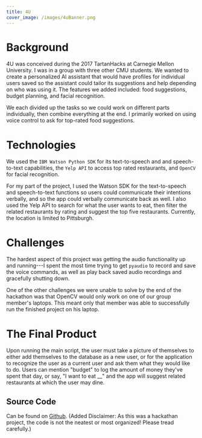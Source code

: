 ```yaml
---
title: 4U
cover_image: /images/4uBanner.png
---
```


# Background

4U was conceived during the 2017 TartanHacks at Carnegie Mellon University. I was in a group with three other CMU students. We wanted to create a personalized AI assistant that would have profiles for individual users saved so the assistant could tailor its suggestions and help depending on who was using it. The features we added included: food suggestions, budget planning, and facial recognition.

We each divided up the tasks so we could work on different parts individually, then combine everything at the end. I primarily worked on using voice control to ask for top-rated food suggestions.
 
# Technologies

We used the `IBM Watson Python SDK` for its text-to-speech and and speech-to-text capabilities, the `Yelp API` to access top rated restaurants, and `OpenCV` for facial recognition.

For my part of the project, I used the Watson SDK for the text-to-speech and speech-to-text functions so users could communicate their intentions verbally, and so the app could verbally communicate back as well. I also used the Yelp API to search for what the user wants to eat, then filter the related restaurants by rating and suggest the top five restaurants. Currently, the location is limited to Pittsburgh.

# Challenges

The hardest aspect of this project was getting the audio functionality up and running---I spent the most time trying to get `pyaudio` to record and save the voice commands, as well as play back saved audio recordings and gracefully shutting down.

One of the other challenges we were unable to solve by the end of the hackathon was that OpenCV would only work on one of our group member's laptops. This meant only that member was able to successfully run the finished project on his laptop.

# The Final Product

Upon running the main script, the user must take a picture of themselves to either add themselves to the database as a new user, or for the application to recognize the user as a current user and ask them what they would like to do. Users can mention "budget" to log the amount of money they've spent that day, or say, "I want to eat __" and the app will suggest related restaurants at which the user may dine.


## Source Code
Can be found on [Github](https://github.com/mddengo/TartanHacks_S17). (Added Disclaimer: As this was a hackathan project, the code is not the neatest or most organized! Please tread carefully.)
